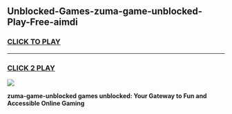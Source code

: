 
## Unblocked-Games-zuma-game-unblocked-Play-Free-aimdi
<h3>
<a href="https://premium76.site?title=zuma-game-unblocked&ref=15A">CLICK TO PLAY</a></h3>
<hr>

<h3>
<a href="https://premium76.site?title=zuma-game-unblocked&ref=15A">CLICK 2 PLAY</a>
  
</h3>

<a href="https://premium76.site?title=zuma-game-unblocked&ref=15A"><img src="https://clearcache.store/games.png"></a>


**zuma-game-unblocked games unblocked: Your Gateway to Fun and Accessible Online Gaming**
